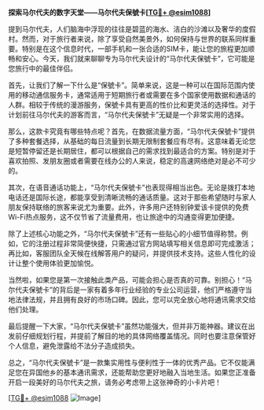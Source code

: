 **探索马尔代夫的数字天堂——马尔代夫保號卡[[TG💪+ @esim1088](https://t.me/s/esim1088)]**

提到马尔代夫，人们脑海中浮现的往往是碧蓝的海水、洁白的沙滩以及奢华的度假村。然而，对于旅行者来说，除了享受自然美景外，如何保持与世界的联系同样重要。特别是在这个信息时代，一部手机和一张合适的SIM卡，能让您的旅程更加顺畅和安心。今天，我们就来聊聊专为马尔代夫设计的“马尔代夫保號卡”，它可能是您旅行中的最佳伴侣。

首先，让我们了解一下什么是“保號卡”。简单来说，这是一种可以在国际范围内使用的移动通信服务卡，通常适用于短期旅行者或需要在多个国家使用数据和通话的人群。相较于传统的漫游服务，保號卡具有更高的性价比和更灵活的选择性。对于计划前往马尔代夫的游客而言，“马尔代夫保號卡”无疑是一个非常实用的选择。

那么，这款卡究竟有哪些特点呢？首先，在数据流量方面，“马尔代夫保號卡”提供了多种套餐选择，从基础的每日流量到长期无限制套餐应有尽有。这意味着无论您是短暂停留还是长期居住，都可以根据自己的需求找到最适合的方案。特别是对于喜欢拍照、发朋友圈或者需要在线办公的人来说，稳定的高速网络绝对是必不可少的。

其次，在语音通话功能上，“马尔代夫保號卡”也表现得相当出色。无论是拨打本地电话还是国际长途，都能享受到清晰流畅的通话质量。这对于那些希望随时与家人朋友保持联络的旅客来说尤为重要。此外，许多用户还特别钟爱该卡提供的免费Wi-Fi热点服务，这不仅节省了流量费用，也让旅途中的沟通变得更加便捷。

除了上述核心功能之外，“马尔代夫保號卡”还有一些贴心的小细节值得称赞。例如，它的注册过程非常简便快捷，只需通过官方网站填写相关信息即可完成激活；再比如，客服团队全天候在线解答用户的疑问，并提供技术支持。这些人性化的设计让整个使用体验更加愉悦。

当然啦，如果您是第一次接触此类产品，可能会担心是否真的可靠。别担心！“马尔代夫保號卡”的背后是一家有着多年行业经验的专业公司运营，他们严格遵守当地法律法规，并且拥有良好的市场口碑。因此，您可以完全放心地将通讯需求交给他们处理。

最后提醒一下大家，“马尔代夫保號卡”虽然功能强大，但并非万能神器。建议在出发前仔细规划行程，并提前了解目的地的具体网络覆盖情况。同时也要注意保管好个人信息，避免泄露给不法分子造成损失。

总之，“马尔代夫保號卡”是一款集实用性与便利性于一体的优秀产品。它不仅能满足您在异国他乡的基本通讯需求，还能帮助您更好地融入当地生活。如果您正准备开启一段美好的马尔代夫之旅，请务必考虑带上这张神奇的小卡片吧！

[[TG💪+ @esim1088](https://t.me/s/esim1088) ![Image](https://i.postimg.cc/4NQfJmqS/Snipaste-2025-05-13-00-14-12.png)]